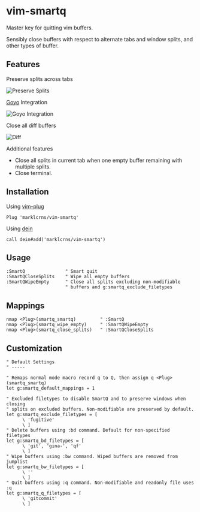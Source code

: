 # vim-smartq

Master key for quitting vim buffers.

Sensibly close buffers with respect to alternate tabs and window splits, and
other types of buffer.

## Features

Preserve splits across tabs

![Preserve Splits](https://i.imgur.com/uKRWrjS.gif)

[Goyo](https://github.com/junegunn/goyo.vim) Integration

![Goyo Integration](https://i.imgur.com/sB70XEK.gif)

Close all diff buffers

![Diff](https://i.imgur.com/qSTQfGl.gif)

Additional features

- Close all splits in current tab when one empty buffer remaining with multiple
  splits.
- Close terminal.

## Installation

Using [vim-plug](https://github.com/junegunn/vim-plug)

```vim
Plug 'marklcrns/vim-smartq'
```

Using [dein](https://github.com/Shougo/dein.vim)

```vim
call dein#add('marklcrns/vim-smartq')
```

## Usage

```vim
:SmartQ               " Smart quit
:SmartQCloseSplits    " Wipe all empty buffers
:SmartQWipeEmpty      " Close all splits excluding non-modifiable
                      " buffers and g:smartq_exclude_filetypes
```

## Mappings

```vim
nmap <Plug>(smartq_smartq)         " :SmartQ
nmap <Plug>(smartq_wipe_empty)     " :SmartQWipeEmpty
nmap <Plug>(smartq_close_splits)   " :SmartQCloseSplits
```

## Customization

```vim
" Default Settings
" -----

" Remaps normal mode macro record q to Q, then assign q <Plug>(smartq_smartq)
let g:smartq_default_mappings = 1

" Excluded filetypes to disable SmartQ and to preserve windows when closing
" splits on excluded buffers. Non-modifiable are preserved by default.
let g:smartq_exclude_filetypes = [
      \ 'fugitive'
      \ ]
" Delete buffers using :bd command. Default for non-specified filetypes
let g:smartq_bd_filetypes = [
      \ 'git', 'gina-', 'qf'
      \ ]
" Wipe buffers using :bw command. Wiped buffers are removed from jumplist
let g:smartq_bw_filetypes = [
      \ ''
      \ ]
" Quit buffers using :q command. Non-modifiable and readonly file uses :q
let g:smartq_q_filetypes = [
      \ 'gitcommit'
      \ ]
```

